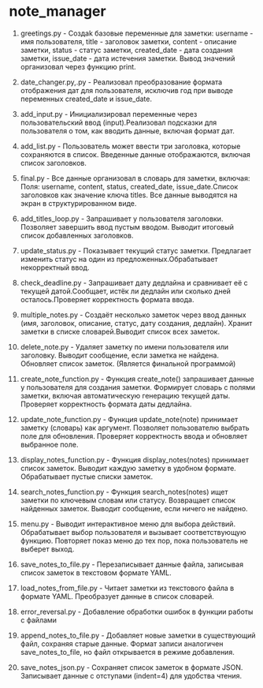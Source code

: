 # note_manager
1. greetings.py - Создаk базовые переменные для заметки: username - имя пользователя, title - заголовок заметки, content - описание заметки, status - статус заметки, created_date - дата создания заметки, issue_date - дата истечения заметки. Вывод значений организовал через функцию print.

2. date_changer.py,.py - Реализовал преобразование формата отображения дат для пользователя, исключив год при выводе переменных created_date и issue_date.

3. add_input.py -  Инициализировал переменные через пользовательский ввод (input).Реализовал подсказки для пользователя о том, как вводить данные, включая формат дат.

4. add_list.py - Пользователь может ввести три заголовка, которые сохраняются в список. Введенные данные отображаются, включая список заголовков.

5. final.py - Все данные организовал в словарь для заметки, включая: Поля: username, content, status, created_date, issue_date.Список заголовков как значение ключа titles. Все данные выводятся на экран в структурированном виде.


6. add_titles_loop.py - Запрашивает у пользователя заголовки. Позволяет завершить ввод пустым вводом. Выводит итоговый список добавленных заголовков.

7. update_status.py - Показывает текущий статус заметки. Предлагает изменить статус на один из предложенных.Обрабатывает некорректный ввод.

8. check_deadline.py - Запрашивает дату дедлайна и сравнивает её с текущей датой.Сообщает, истёк ли дедлайн или сколько дней осталось.Проверяет корректность формата ввода.

9.  multiple_notes.py - Создаёт несколько заметок через ввод данных (имя, заголовок, описание, статус, дату создания, дедлайн). Хранит заметки в списке словарей.Выводит список всех заметок.

10.  delete_note.py - Удаляет заметку по имени пользователя или заголовку. Выводит сообщение, если заметка не найдена. Обновляет список заметок. (Является финальной программой)


11. create_note_function.py - Функция create_note() запрашивает данные у пользователя для создания заметки. Формирует словарь с полями заметки, включая автоматическую генерацию текущей даты. Проверяет корректность формата даты дедлайна.

12. update_note_function.py - Функция update_note(note) принимает заметку (словарь) как аргумент. Позволяет пользователю выбрать поле для обновления. Проверяет корректность ввода и обновляет выбранное поле.

13. display_notes_function.py - Функция display_notes(notes) принимает список заметок. Выводит каждую заметку в удобном формате. Обрабатывает пустые списки заметок.

14.  search_notes_function.py - Функция search_notes(notes) ищет заметки по ключевым словам или статусу. Возвращает список найденных заметок. Выводит сообщение, если ничего не найдено.

15.  menu.py - Выводит интерактивное меню для выбора действий. Обрабатывает выбор пользователя и вызывает соответствующую функцию. Повторяет показ меню до тех пор, пока пользователь не выберет выход.


16. save_notes_to_file.py - Перезаписывает данные файла, записывая список заметок в текстовом формате YAML.

17.  load_notes_from_file.py - Читает заметки из текстового файла в формате YAML. Преобразует данные в список словарей.

18.  error_reversal.py - Добавление обработки ошибок в функции работы с файлами

19.   append_notes_to_file.py - Добавляет новые заметки в существующий файл, сохраняя старые данные. Формат записи аналогичен save_notes_to_file, но файл открывается в режиме добавления.

20.    save_notes_json.py - Сохраняет список заметок в формате JSON. Записывает данные с отступами (indent=4) для удобства чтения.
